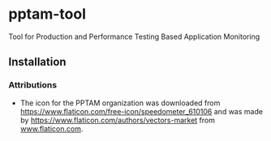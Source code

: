 # pptam-tool
Tool for Production and Performance Testing Based Application Monitoring

## Installation

### Attributions
- The icon for the PPTAM organization was downloaded from https://www.flaticon.com/free-icon/speedometer_610106 and was made by https://www.flaticon.com/authors/vectors-market from www.flaticon.com.

